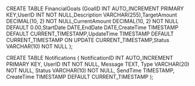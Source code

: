 CREATE TABLE FinancialGoals (GoalID INT AUTO_INCREMENT PRIMARY KEY,UserID INT NOT NULL,Description VARCHAR(255),TargetAmount DECIMAL(10, 2) NOT NULL,CurrentAmount DECIMAL(10, 2) NOT NULL DEFAULT 0.00,StartDate DATE,EndDate DATE,CreateTime TIMESTAMP DEFAULT CURRENT_TIMESTAMP,UpdateTime TIMESTAMP DEFAULT CURRENT_TIMESTAMP ON UPDATE CURRENT_TIMESTAMP,Status VARCHAR(10) NOT NULL );

CREATE TABLE Notifications ( NotificationID INT AUTO_INCREMENT PRIMARY KEY, UserID INT NOT NULL, Message TEXT, Type VARCHAR(20) NOT NULL, Status VARCHAR(10) NOT NULL, SendTime TIMESTAMP, CreateTime TIMESTAMP DEFAULT CURRENT_TIMESTAMP );
